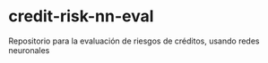 # credit-risk-nn-eval
Repositorio para la evaluación de riesgos de créditos, usando redes neuronales
